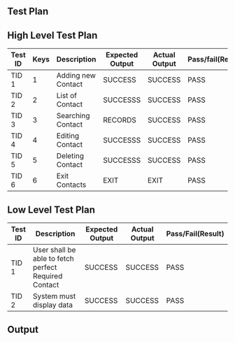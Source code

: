 ## Test Plan

## High Level Test Plan

| Test ID | Keys | Description | Expected Output | Actual Output | Pass/fail(Result)
|--|--|--|--|--|--|
| TID 1 |1| Adding new Contact | SUCCESS  | SUCCESS | PASS
| TID 2 |2| List of Contact | SUCCESSS | SUCCESS | PASS 
| TID 3 |3| Searching Contact |  RECORDS  | SUCCESS | PASS
| TID 4 |4| Editing Contact | SUCCESSS | SUCCESS | PASS 
| TID 5 |5| Deleting Contact | SUCCESSS | SUCCESS | PASS 
| TID 6 |6| Exit Contacts | EXIT  | EXIT | PASS
 

## Low Level Test Plan 

| Test ID | Description |Expected Output| Actual Output | Pass/Fail(Result)
|--|--|--|--|--|
| TID 1 | User shall be able to fetch perfect Required Contact | SUCCESS | SUCCESS | PASS 
| TID 2 | System must display data | SUCCESS | SUCCESS | PASS

## Output

